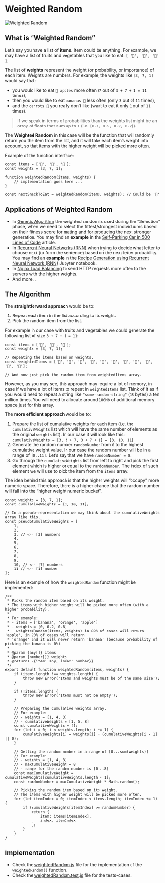 Weighted Random
===============

![Weighted Random](images/cover.png)

What is “Weighted Random”
-------------------------

Let’s say you have a list of **items**. Item could be anything. For example, we may have a list of fruits and vegetables that you like to eat: `[ '🍌', '🍎', '🥕' ]`.

The list of **weights** represent the weight (or probability, or importance) of each item. Weights are numbers. For example, the weights like `[3, 7, 1]` would say that:

-   you would like to eat `🍎 apples` more often (`7` out of `3 + 7 + 1 = 11` times),
-   then you would like to eat `bananas 🍌` less often (only `3` out of `11` times),
-   and the `carrots 🥕` you really don’t like (want to eat it only `1` out of `11` times).

> If we speak in terms of probabilities than the weights list might be an array of floats that sum up to `1` (i.e. `[0.1, 0.5, 0.2, 0.2]`).

The **Weighted Random** in this case will be the function that will randomly return you the item from the list, and it will take each item’s weight into account, so that items with the higher weight will be picked more often.

Example of the function interface:

    const items = ['🍌', '🍎', '🥕'];
    const weights = [3, 7, 1];

    function weightedRandom(items, weights) {
        // implementation goes here ...
    }

    const nextSnackToEat = weightedRandom(items, weights); // Could be '🍎'

Applications of Weighted Random
-------------------------------

-   In [Genetic Algorithm](https://en.wikipedia.org/wiki/Genetic_algorithm) the weighted random is used during the “Selection” phase, when we need to select the fittest/strongest individuums based on their fitness score for mating and for producing the next stronger generation. You may find an **example** in the [Self-Parking Car in 500 Lines of Code](https://trekhleb.dev/blog/2021/self-parking-car-evolution/) article.
-   In [Recurrent Neural Networks (RNN)](https://en.wikipedia.org/wiki/Recurrent_neural_network) when trying to decide what letter to choose next (to form the sentence) based on the next letter probability. You may find an **example** in the [Recipe Generation using Recurrent Neural Network (RNN)](https://nbviewer.org/github/trekhleb/machine-learning-experiments/blob/master/experiments/recipe_generation_rnn/recipe_generation_rnn.ipynb) Jupyter notebook.
-   In [Nginx Load Balancing](https://docs.nginx.com/nginx/admin-guide/load-balancer/http-load-balancer/) to send HTTP requests more often to the servers with the higher weights.
-   And more…

The Algorithm
-------------

The **straightforward approach** would be to:

1.  Repeat each item in the list according to its weight.
2.  Pick the random item from the list.

For example in our case with fruits and vegetables we could generate the following list of size `3 + 7 + 1 = 11`:

    const items = ['🍌', '🍎', '🥕'];
    const weights = [3, 7, 1];

    // Repeating the items based on weights.
    const weightedItems = ['🍌', '🍌', '🍌', '🍎', '🍎', '🍎', '🍎', '🍎', '🍎', '🍎', '🥕'];

    // And now just pick the random item from weightedItems array.

However, as you may see, this approach may require a lot of memory, in case if we have a lot of items to repeat in `weightedItems` list. Think of it as if you would need to repeat a string like `"some-random-string"` (`18` bytes) a ten million times. You will need to allocate around `180Mb` of additional memory space just for this array.

The **more efficient approach** would be to:

1.  Prepare the list of cumulative weights for each item (i.e. the `cumulativeWeights` list which will have the same number of elements as the original `weights` list). In our case it will look like this: `cumulativeWeights = [3, 3 + 7, 3 + 7 + 1] = [3, 10, 11]`
2.  Generate the random number `randomNumber` from `0` to the highest cumulative weight value. In our case the random number will be in a range of `[0..11]`. Let’s say that we have `randomNumber = 8`.
3.  Go through the `cumulativeWeights` list from left to right and pick the first element which is higher or equal to the `randomNumber`. The index of such element we will use to pick the item from the `items` array.

The idea behind this approach is that the higher weights will “occupy” more numeric space. Therefore, there is a higher chance that the random number will fall into the “higher weight numeric bucket”.

    const weights = [3, 7, 1];
    const cumulativeWeights = [3, 10, 11];

    // In a pseudo-representation we may think about the cumulativeWeights array like this.
    const pseudoCumulativeWeights = [
        1,
        2,
        3, // <-- [3] numbers
        4,
        5,
        6,
        7,
        8,
        9,
        10, // <-- [7] numbers
        11 // <-- [1] number
    ];

Here is an example of how the `weightedRandom` function might be implemented:

    /**
     * Picks the random item based on its weight.
     * The items with higher weight will be picked more often (with a higher probability).
     *
     * For example:
     * - items = ['banana', 'orange', 'apple']
     * - weights = [0, 0.2, 0.8]
     * - weightedRandom(items, weights) in 80% of cases will return 'apple', in 20% of cases will return
     * 'orange' and it will never return 'banana' (because probability of picking the banana is 0%)
     *
     * @param {any[]} items
     * @param {number[]} weights
     * @returns {{item: any, index: number}}
     */
    export default function weightedRandom(items, weights) {
        if (items.length !== weights.length) {
            throw new Error('Items and weights must be of the same size');
        }

        if (!items.length) {
            throw new Error('Items must not be empty');
        }

        // Preparing the cumulative weights array.
        // For example:
        // - weights = [1, 4, 3]
        // - cumulativeWeights = [1, 5, 8]
        const cumulativeWeights = [];
        for (let i = 0; i < weights.length; i += 1) {
            cumulativeWeights[i] = weights[i] + (cumulativeWeights[i - 1] || 0);
        }

        // Getting the random number in a range of [0...sum(weights)]
        // For example:
        // - weights = [1, 4, 3]
        // - maxCumulativeWeight = 8
        // - range for the random number is [0...8]
        const maxCumulativeWeight = cumulativeWeights[cumulativeWeights.length - 1];
        const randomNumber = maxCumulativeWeight * Math.random();

        // Picking the random item based on its weight.
        // The items with higher weight will be picked more often.
        for (let itemIndex = 0; itemIndex < items.length; itemIndex += 1) {
            if (cumulativeWeights[itemIndex] >= randomNumber) {
                return {
                    item: items[itemIndex],
                    index: itemIndex
                };
            }
        }
    }

Implementation
--------------

-   Check the [weightedRandom.js](weightedRandom.js) file for the implementation of the `weightedRandom()` function.
-   Check the [weightedRandom.test.js](__test__/weightedRandom.test.js) file for the tests-cases.
